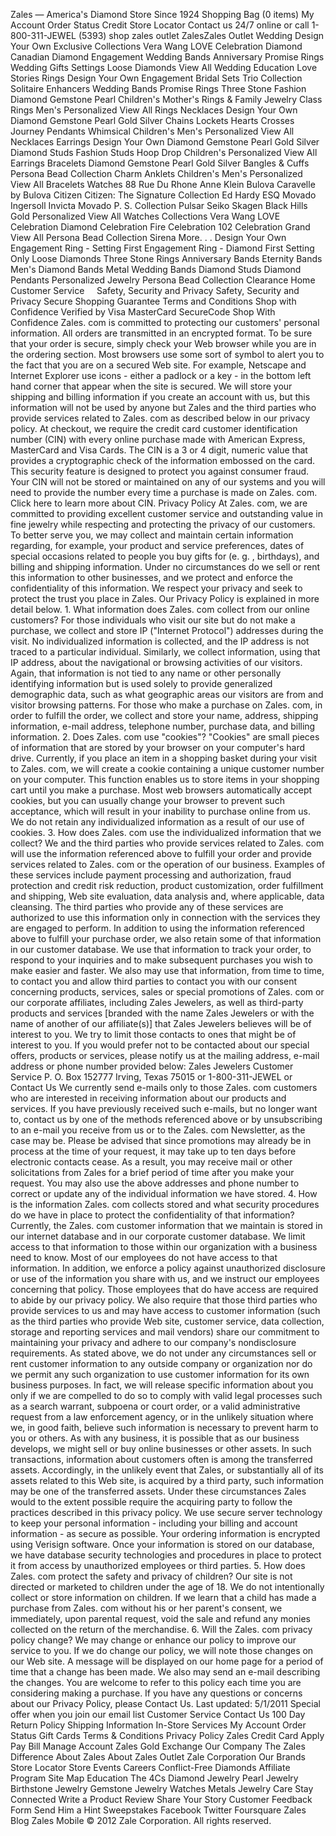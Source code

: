 Zales — America's Diamond Store Since 1924 Shopping Bag (0 items) My Account Order Status Credit Store Locator Contact us 24/7 online or call 1-800-311-JEWEL (5393) shop zales outlet ZalesZales Outlet Wedding Design Your Own Exclusive Collections Vera Wang LOVE Celebration Diamond Canadian Diamond Engagement Wedding Bands Anniversary Promise Rings Wedding Gifts Settings Loose Diamonds View All Wedding Education Love Stories Rings Design Your Own Engagement Bridal Sets Trio Collection Solitaire Enhancers Wedding Bands Promise Rings Three Stone Fashion Diamond Gemstone Pearl Children's Mother's Rings & Family Jewelry Class Rings Men's Personalized View All Rings Necklaces Design Your Own Diamond Gemstone Pearl Gold Silver Chains Lockets Hearts Crosses Journey Pendants Whimsical Children's Men's Personalized View All Necklaces Earrings Design Your Own Diamond Gemstone Pearl Gold Silver Diamond Studs Fashion Studs Hoop Drop Children's Personalized View All Earrings Bracelets Diamond Gemstone Pearl Gold Silver Bangles & Cuffs Persona Bead Collection Charm Anklets Children's Men's Personalized View All Bracelets Watches 88 Rue Du Rhone Anne Klein Bulova Caravelle by Bulova Citizen Citizen: The Signature Collection Ed Hardy ESQ Movado Ingersoll Invicta Movado P. S. Collection Pulsar Seiko Skagen Black Hills Gold Personalized View All Watches Collections Vera Wang LOVE Celebration Diamond Celebration Fire Celebration 102 Celebration Grand View All Persona Bead Collection Sirena More. . . Design Your Own Engagement Ring - Setting First Engagement Ring - Diamond First Setting Only Loose Diamonds Three Stone Rings Anniversary Bands Eternity Bands Men's Diamond Bands Metal Wedding Bands Diamond Studs Diamond Pendants Personalized Jewelry Persona Bead Collection Clearance Home    Customer Service     Safety, Security and Privacy Safety, Security and Privacy Secure Shopping Guarantee Terms and Conditions Shop with Confidence Verified by Visa MasterCard SecureCode Shop With Confidence Zales. com is committed to protecting our customers' personal information. All orders are transmitted in an encrypted format. To be sure that your order is secure, simply check your Web browser while you are in the ordering section. Most browsers use some sort of symbol to alert you to the fact that you are on a secured Web site. For example, Netscape and Internet Explorer use icons - either a padlock or a key - in the bottom left hand corner that appear when the site is secured. We will store your shipping and billing information if you create an account with us, but this information will not be used by anyone but Zales and the third parties who provide services related to Zales. com as described below in our privacy policy. At checkout, we require the credit card customer identification number (CIN) with every online purchase made with American Express, MasterCard and Visa Cards. The CIN is a 3 or 4 digit, numeric value that provides a cryptographic check of the information embossed on the card. This security feature is designed to protect you against consumer fraud. Your CIN will not be stored or maintained on any of our systems and you will need to provide the number every time a purchase is made on Zales. com. Click here to learn more about CIN. Privacy Policy At Zales. com, we are committed to providing excellent customer service and outstanding value in fine jewelry while respecting and protecting the privacy of our customers. To better serve you, we may collect and maintain certain information regarding, for example, your product and service preferences, dates of special occasions related to people you buy gifts for (e. g. , birthdays), and billing and shipping information. Under no circumstances do we sell or rent this information to other businesses, and we protect and enforce the confidentiality of this information. We respect your privacy and seek to protect the trust you place in Zales. Our Privacy Policy is explained in more detail below. 1. What information does Zales. com collect from our online customers? For those individuals who visit our site but do not make a purchase, we collect and store IP ("Internet Protocol") addresses during the visit. No individualized information is collected, and the IP address is not traced to a particular individual. Similarly, we collect information, using that IP address, about the navigational or browsing activities of our visitors. Again, that information is not tied to any name or other personally identifying information but is used solely to provide generalized demographic data, such as what geographic areas our visitors are from and visitor browsing patterns. For those who make a purchase on Zales. com, in order to fulfill the order, we collect and store your name, address, shipping information, e-mail address, telephone number, purchase data, and billing information. 2. Does Zales. com use "cookies"? "Cookies" are small pieces of information that are stored by your browser on your computer's hard drive. Currently, if you place an item in a shopping basket during your visit to Zales. com, we will create a cookie containing a unique customer number on your computer. This function enables us to store items in your shopping cart until you make a purchase. Most web browsers automatically accept cookies, but you can usually change your browser to prevent such acceptance, which will result in your inability to purchase online from us. We do not retain any individualized information as a result of our use of cookies. 3. How does Zales. com use the individualized information that we collect? We and the third parties who provide services related to Zales. com will use the information referenced above to fulfill your order and provide services related to Zales. com or the operation of our business. Examples of these services include payment processing and authorization, fraud protection and credit risk reduction, product customization, order fulfillment and shipping, Web site evaluation, data analysis and, where applicable, data cleansing. The third parties who provide any of these services are authorized to use this information only in connection with the services they are engaged to perform. In addition to using the information referenced above to fulfill your purchase order, we also retain some of that information in our customer database. We use that information to track your order, to respond to your inquiries and to make subsequent purchases you wish to make easier and faster. We also may use that information, from time to time, to contact you and allow third parties to contact you with our consent concerning products, services, sales or special promotions of Zales. com or our corporate affiliates, including Zales Jewelers, as well as third-party products and services \[branded with the name Zales Jewelers or with the name of another of our affiliate(s)\] that Zales Jewelers believes will be of interest to you. We try to limit those contacts to ones that might be of interest to you. If you would prefer not to be contacted about our special offers, products or services, please notify us at the mailing address, e-mail address or phone number provided below: Zales Jewelers Customer Service P. O. Box 152777 Irving, Texas 75015 or 1-800-311-JEWEL or Contact Us We currently send e-mails only to those Zales. com customers who are interested in receiving information about our products and services. If you have previously received such e-mails, but no longer want to, contact us by one of the methods referenced above or by unsubscribing to an e-mail you receive from us or to the Zales. com Newsletter, as the case may be. Please be advised that since promotions may already be in process at the time of your request, it may take up to ten days before electronic contacts cease. As a result, you may receive mail or other solicitations from Zales for a brief period of time after you make your request. You may also use the above addresses and phone number to correct or update any of the individual information we have stored. 4. How is the information Zales. com collects stored and what security procedures do we have in place to protect the confidentiality of that information? Currently, the Zales. com customer information that we maintain is stored in our internet database and in our corporate customer database. We limit access to that information to those within our organization with a business need to know. Most of our employees do not have access to that information. In addition, we enforce a policy against unauthorized disclosure or use of the information you share with us, and we instruct our employees concerning that policy. Those employees that do have access are required to abide by our privacy policy. We also require that those third parties who provide services to us and may have access to customer information (such as the third parties who provide Web site, customer service, data collection, storage and reporting services and mail vendors) share our commitment to maintaining your privacy and adhere to our company's nondisclosure requirements. As stated above, we do not under any circumstances sell or rent customer information to any outside company or organization nor do we permit any such organization to use customer information for its own business purposes. In fact, we will release specific information about you only if we are compelled to do so to comply with valid legal processes such as a search warrant, subpoena or court order, or a valid administrative request from a law enforcement agency, or in the unlikely situation where we, in good faith, believe such information is necessary to prevent harm to you or others. As with any business, it is possible that as our business develops, we might sell or buy online businesses or other assets. In such transactions, information about customers often is among the transferred assets. Accordingly, in the unlikely event that Zales, or substantially all of its assets related to this Web site, is acquired by a third party, such information may be one of the transferred assets. Under these circumstances Zales would to the extent possible require the acquiring party to follow the practices described in this privacy policy. We use secure server technology to keep your personal information - including your billing and account information - as secure as possible. Your ordering information is encrypted using Verisign software. Once your information is stored on our database, we have database security technologies and procedures in place to protect it from access by unauthorized employees or third parties. 5. How does Zales. com protect the safety and privacy of children? Our site is not directed or marketed to children under the age of 18. We do not intentionally collect or store information on children. If we learn that a child has made a purchase from Zales. com without his or her parent's consent, we immediately, upon parental request, void the sale and refund any monies collected on the return of the merchandise. 6. Will the Zales. com privacy policy change? We may change or enhance our policy to improve our service to you. If we do change our policy, we will note those changes on our Web site. A message will be displayed on our home page for a period of time that a change has been made. We also may send an e-mail describing the changes. You are welcome to refer to this policy each time you are considering making a purchase. If you have any questions or concerns about our Privacy Policy, please Contact Us. Last updated: 5/1/2011 Special offer when you join our email list Customer Service Contact Us 100 Day Return Policy Shipping Information In-Store Services My Account Order Status Gift Cards Terms & Conditions Privacy Policy Zales Credit Card Apply Pay Bill Manage Account Zales Gold Exchange Our Company The Zales Difference About Zales About Zales Outlet Zale Corporation Our Brands Store Locator Store Events Careers Conflict-Free Diamonds Affiliate Program Site Map Education The 4Cs Diamond Jewelry Pearl Jewelry Birthstone Jewelry Gemstone Jewelry Watches Metals Jewelry Care Stay Connected Write a Product Review Share Your Story Customer Feedback Form Send Him a Hint Sweepstakes Facebook Twitter Foursquare Zales Blog Zales Mobile © 2012 Zale Corporation. All rights reserved.